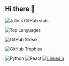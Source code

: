 ## Hi there 👋

<!--
**codereyes-1/codereyes-1** is a ✨ _special_ ✨ repository because its `README.md` (this file) appears on your GitHub profile.

Here are some ideas to get you started:

- 🔭 I’m currently working on ...
- 🌱 I’m currently learning ...
- 👯 I’m looking to collaborate on ...
- 🤔 I’m looking for help with ...
- 💬 Ask me about ...
- 📫 How to reach me: ...
- 😄 Pronouns: ...
- ⚡ Fun fact: ...
-->

![Julio's GitHub stats](https://github-readme-stats.vercel.app/api?username=juliodaniel&show_icons=true&theme=radical)

![Top Languages](https://github-readme-stats.vercel.app/api/top-langs/?username=juliodaniel&layout=compact&theme=radical)

![GitHub Streak](https://streak-stats.demolab.com/?user=juliodaniel&theme=radical)

![GitHub Trophies](https://github-profile-trophy.vercel.app/?username=juliodaniel&theme=onedark)

![Python](https://img.shields.io/badge/Python-3776AB?style=for-the-badge&logo=python&logoColor=white)
![React](https://img.shields.io/badge/React-20232A?style=for-the-badge&logo=react&logoColor=61DAFB)
[![LinkedIn](https://img.shields.io/badge/LinkedIn-blue?style=for-the-badge&logo=linkedin)](https://www.linkedin.com/in/juliodaniel)
